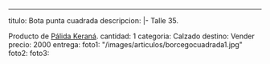 ---
titulo: Bota punta cuadrada
descripcion: |-
  Talle 35.

  Producto de [Pálida Keraná](https://www.instagram.com/palida_kerana/).
cantidad: 1
categoria: Calzado
destino: Vender
precio: 2000
entrega: 
foto1: "/images/articulos/borcegocuadrada1.jpg"
foto2: 
foto3: 
